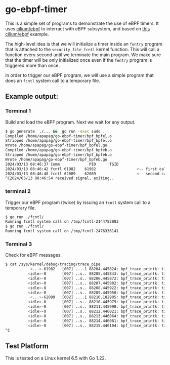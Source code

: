# go-ebpf-timer

This is a simple set of programs to demonstrate the use of eBPF timers. It uses [cilium/ebpf](https://github.com/cilium/ebpf) to interract with eBPF subsystem, and based on [this](https://github.com/cilium/ebpf/tree/main/examples/fentry) [cilium/ebpf](https://github.com/cilium/ebpf) example.

The high-level idea is that we will initialize a timer inside an `fentry` program that is attached to the `security_file_fcntl` kernel function. This will call a function every second until we terminate the main program. We make sure that the timer will be only initialized once even if the `fentry` program is triggered more than once.

In order to trigger our eBPF program, we will use a simple program that does an `fcntl` system call to a temporary file.

## Example output:

### Terminal 1

Build and load the eBPF program. Next we wait for any output.

```bash
$ go generate  ./... &&  go run -exec sudo .
Compiled /home/apapag/go-ebpf-timer/bpf_bpfel.o
Stripped /home/apapag/go-ebpf-timer/bpf_bpfel.o
Wrote /home/apapag/go-ebpf-timer/bpf_bpfel.go
Compiled /home/apapag/go-ebpf-timer/bpf_bpfeb.o
Stripped /home/apapag/go-ebpf-timer/bpf_bpfeb.o
Wrote /home/apapag/go-ebpf-timer/bpf_bpfeb.go
2024/03/13 08:46:37 Comm             PID      TGID
2024/03/13 08:46:42 fcntl 61982    61982                  <-- first call of "go run ./fcntl/"
2024/03/13 08:46:48 fcntl 62089    62089                  <-- second call of "go run ./fcntl/"
^C2024/03/13 08:46:54 received signal, exiting..
```

### terminal 2

Trigger our eBPF program (twice) by issuing an `fcntl` system call to a temporary file.

```bash
$ go run ./fcntl/
Running fcntl system call on /tmp/fcntl-2144782883
$ go run ./fcntl/
Running fcntl system call on /tmp/fcntl-2476336141
```

### Terminal 3

Check for eBPF messages.

```bash
$ cat /sys/kernel/debug/tracing/trace_pipe
           <...>-61982   [007] ....1 88204.445824: bpf_trace_printk: timer initialized  <-- first call of "go run ./fcntl/"
          <idle>-0       [007] ..s.. 88205.445843: bpf_trace_printk: timer_callback: 0
          <idle>-0       [007] ..s.. 88206.445872: bpf_trace_printk: timer_callback: 0
          <idle>-0       [007] ..s.. 88207.445902: bpf_trace_printk: timer_callback: 0
          <idle>-0       [007] ..s.. 88208.445922: bpf_trace_printk: timer_callback: 0
          <idle>-0       [007] ..s.. 88209.445950: bpf_trace_printk: timer_callback: 0
           <...>-62089   [002] ....1 88210.182905: bpf_trace_printk: timer already initialized  <-- second call of "go run ./fcntl/"
          <idle>-0       [007] ..s.. 88210.445979: bpf_trace_printk: timer_callback: 0
          <idle>-0       [007] ..s.. 88211.445998: bpf_trace_printk: timer_callback: 0
          <idle>-0       [007] ..s.. 88212.446021: bpf_trace_printk: timer_callback: 0
          <idle>-0       [007] ..s.. 88213.446064: bpf_trace_printk: timer_callback: 0
          <idle>-0       [007] ..s.. 88214.446081: bpf_trace_printk: timer_callback: 0
          <idle>-0       [007] ..s.. 88215.446104: bpf_trace_printk: timer_callback: 0
^C
```

## Test Platform

This is tested on a Linux kernel 6.5 with Go 1.22.